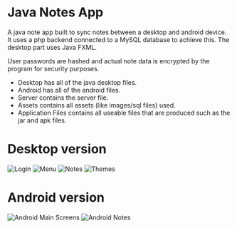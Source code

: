 # Java Notes App
A java note app built to sync notes between a desktop and android device. It uses a php backend connected to a MySQL database to achieve this. The desktop part uses Java FXML. 

User passwords are hashed and actual note data is encrypted by the program for security purposes. 


* Desktop has all of the java desktop files.
* Android has all of the android files.
* Server contains the server file.
* Assets contains all assets (like images/sql files) used.
* Application Files contains all useable files that are produced such as the jar and apk files.
# Desktop version
![Login](https://i.imgur.com/HsBjDFP.png)
![Menu](https://i.imgur.com/I4rmkaO.png)
![Notes](https://i.imgur.com/SHarPnb.png)
![Themes](https://i.imgur.com/GwNGoLq.png)

# Android version
![Android Main Screens](https://i.imgur.com/5RXbksr.png)
![Android Notes](https://i.imgur.com/oBrC5HU.png)
